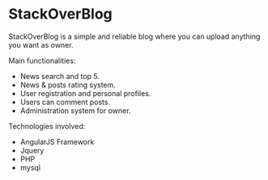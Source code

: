 # StackOverBlog

StackOverBlog is a simple and reliable blog where you can upload anything you want as owner.

Main functionalities:

- News search and top 5.
- News & posts rating system.
- User registration and personal profiles.
- Users can comment posts.
- Administration system for owner.

Technologies involved:

- AngularJS Framework 
- Jquery
- PHP
- mysql


